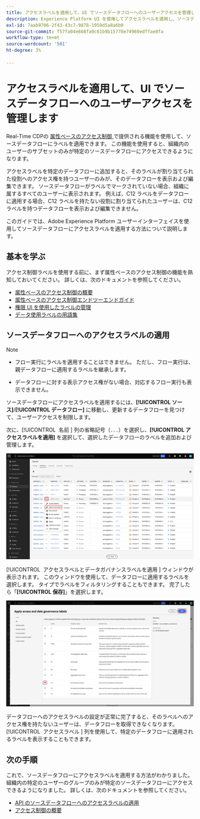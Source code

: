 ```yaml
---
title: アクセスラベルを適用して、UI でソースデータフローへのユーザーアクセスを管理します
description: Experience Platform UI を使用してアクセスラベルを適用し、ソースデータフローへのユーザーアクセスを管理する方法を説明します。
exl-id: 7aab9706-2f43-43c7-9878-1959d5a8a6b0
source-git-commit: f57fa04e668fa9c61b9b15778e74969edffae0fa
workflow-type: tm+mt
source-wordcount: '501'
ht-degree: 3%

---
```


# アクセスラベルを適用して、UI でソースデータフローへのユーザーアクセスを管理します

Real-Time CDPの [&#x200B; 属性ベースのアクセス制御 &#x200B;](../../../access-control/abac/overview.md) で提供される機能を使用して、ソースデータフローにラベルを適用できます。 この機能を使用すると、組織内のユーザーのサブセットのみが特定のソースデータフローにアクセスできるようになります。

アクセスラベルを特定のデータフローに追加すると、そのラベルが割り当てられた役割へのアクセス権を持つユーザーのみが、そのデータフローを表示および編集できます。 ソースデータフローがラベルでマークされていない場合、組織に属するすべてのユーザーに表示されます。 例えば、C12 ラベルをデータフローに適用する場合、C12 ラベルを持たない役割に割り当てられたユーザーは、C12 ラベルを持つデータフローを表示および編集できません。

このガイドでは、Adobe Experience Platform ユーザーインターフェイスを使用してソースデータフローにアクセスラベルを適用する方法について説明します。

## 基本を学ぶ

アクセス制御ラベルを使用する前に、まず属性ベースのアクセス制御の機能を熟知しておいてください。 詳しくは、次のドキュメントを参照してください。

* [属性ベースのアクセス制御の概要](../../../access-control/abac/overview.md)
* [属性ベースのアクセス制御エンドツーエンドガイド](../../../access-control/abac/end-to-end-guide.md)
* [権限 UI を使用したラベルの管理](../../../access-control/abac/ui/labels.md)
* [データ使用ラベルの用語集](../../../data-governance/labels/reference.md)

## ソースデータフローへのアクセスラベルの適用

>[!NOTE]
>
>* フロー実行にラベルを適用することはできません。 ただし、フロー実行は、親データフローに適用するラベルを継承します。
>
>* データフローに対する表示アクセス権がない場合、対応するフロー実行も表示できません。

ソースデータフローにアクセスラベルを適用するには、**[!UICONTROL ソース]**/**[!UICONTROL データフロー]** に移動し、更新するデータフローを見つけて、ユーザーアクセスを制限します。

次に、[!UICONTROL &#x200B; 名前 &#x200B;] 列の省略記号（`...`）を選択し、**[!UICONTROL アクセスラベルを適用]** を選択して、選択したデータフローのラベルを追加および管理します。

![&#x200B; 「アクセスラベルを適用」オプションが選択されているソースのデータフローページ &#x200B;](../../images/tutorials/labels/apply_access_labels.png)

[!UICONTROL &#x200B; アクセスラベルとデータガバナンスラベルを適用 &#x200B;] ウィンドウが表示されます。 このウィンドウを使用して、データフローに適用するラベルを選択します。 タイプでラベルをフィルタリングすることもできます。 完了したら「**[!UICONTROL 保存]**」を選択します。

![C2 ラベルが選択されたデータガバナンスラベルウィンドウ &#x200B;](../../images/tutorials/labels/labels_window.png)

データフローへのアクセスラベルの設定が正常に完了すると、そのラベルへのアクセス権を持たないユーザーは、データフローを取得できなくなります。 [!UICONTROL &#x200B; アクセスラベル &#x200B;] 列を使用して、特定のデータフローに適用されるラベルを表示することもできます。

## 次の手順

これで、ソースデータフローにアクセスラベルを適用する方法がわかりました。 組織内の特定のユーザーのグループのみが特定のソースデータフローにアクセスできるようになりました。 詳しくは、次のドキュメントを参照してください。

* [API のソースデータフローへのアクセスラベルの適用](../api/labels.md)
* [アクセス制御の概要](../../../access-control/home.md)
